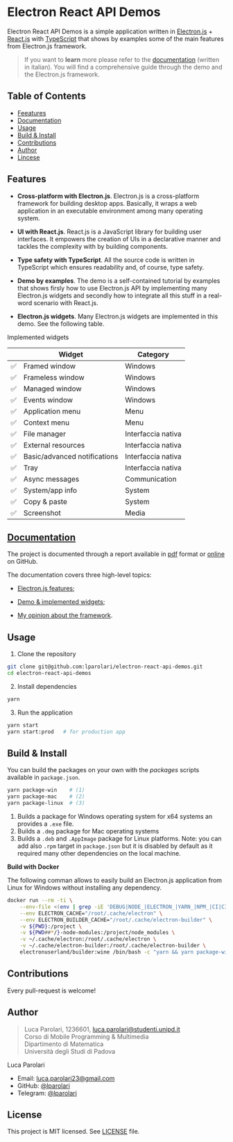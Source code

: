 # Electron React API Demos

Electron React API Demos is a simple application written in
[Electron.js](https://www.electronjs.org/) +
[React.js](https://reactjs.org/) with
[TypeScript](https://www.typescriptlang.org/) that shows by examples
some of the main features from Electron.js framework.

> If you want to **learn** more please refer to the
> [documentation](docs/README.md) (written in italian). You will find
> a comprehensive guide through the demo and the Electron.js
> framework.

## Table of Contents

- [Feeatures](#features)
- [Documentation](#documentation)
- [Usage](#usage)
- [Build & Install](#build--install)
- [Contributions](#contributions)
- [Author](#author)
- [Lincese](#license)

## Features

- **Cross-platform with Electron.js**. Electron.js is a cross-platform
  framework for building desktop apps. Basically, it wraps a web
  application in an executable environment among many operating
  system.

- **UI with React.js**. React.js is a JavaScript library for building
  user interfaces. It empowers the creation of UIs in a declarative
  manner and tackles the complexity with by building components.

- **Type safety with TypeScript**. All the source code is written in
  TypeScript which ensures readability and, of course, type safety.

- **Demo by examples**. The demo is a self-contained tutorial by
  examples that shows firsly how to use Electron.js API by
  implementing many Electron.js widgets and secondly how to integrate
  all this stuff in a real-word scenario with React.js.

- **Electron.js widgets**. Many Electron.js widgets are implemented in
  this demo. See the following table.

Implemented widgets

|     | Widget                       | Category           |
| --- | ---------------------------- | ------------------ |
| ✅  | Framed window                | Windows            |
| ✅  | Frameless window             | Windows            |
| ✅  | Managed window               | Windows            |
| ✅  | Events window                | Windows            |
| ✅  | Application menu             | Menu               |
| ✅  | Context menu                 | Menu               |
| ✅  | File manager                 | Interfaccia nativa |
| ✅  | External resources           | Interfaccia nativa |
| ✅  | Basic/advanced notifications | Interfaccia nativa |
| ✅  | Tray                         | Interfaccia nativa |
| ✅  | Async messages               | Communication      |
| ✅  | System/app info              | System             |
| ✅  | Copy & paste                 | System             |
| ✅  | Screenshot                   | Media              |

## [Documentation](docs/README.md)

The project is documented through a report available in
[pdf](link-to-pdf) format or [online](docs/README.md) on GitHub.

The documentation covers three high-level topics:

- [Electron.js features](docs/README.md#electronjs);

- [Demo & implemented widgets](docs/README.md#demo);

- [My opinion about the framework](docs/README.md#conclusione).

## Usage

1. Clone the repository

```bash
git clone git@github.com:lparolari/electron-react-api-demos.git
cd electron-react-api-demos
```

2. Install dependencies

```bash
yarn
```

3. Run the application

```bash
yarn start
yarn start:prod   # for production app
```

## Build & Install

You can build the packages on your own with the _packages_ scripts
available in `package.json`.

```bash
yarn package-win    # (1)
yarn package-mac    # (2)
yarn package-linux  # (3)
```

1. Builds a package for Windows operating system for x64 systems an
   provides a `.exe` file.
2. Builds a `.dmg` package for Mac operating systems
3. Builds a `.deb` and `.AppImage` package for Linux platforms. Note:
   you can add also `.rpm` target in `package.json` but it is disabled
   by default as it required many other dependencies on the local
   machine.

**Build with Docker**

The following comman allows to easily build an Electron.js application
from Linux for Windows without installing any dependency.

```bash
docker run --rm -ti \
    --env-file <(env | grep -iE 'DEBUG|NODE_|ELECTRON_|YARN_|NPM_|CI|CIRCLE|TRAVIS_TAG|TRAVIS|TRAVIS_REPO_|TRAVIS_BUILD_|TRAVIS_BRANCH|TRAVIS_PULL_REQUEST_|APPVEYOR_|CSC_|GH_|GITHUB_|BT_|AWS_|STRIP|BUILD_') \
    --env ELECTRON_CACHE="/root/.cache/electron" \
    --env ELECTRON_BUILDER_CACHE="/root/.cache/electron-builder" \
    -v ${PWD}:/project \
    -v ${PWD##*/}-node-modules:/project/node_modules \
    -v ~/.cache/electron:/root/.cache/electron \
    -v ~/.cache/electron-builder:/root/.cache/electron-builder \
    electronuserland/builder:wine /bin/bash -c "yarn && yarn package-win"
```

## Contributions

Every pull-request is welcome!

## Author

> Luca Parolari, 1236601, luca.parolari@studenti.unipd.it \
> Corso di Mobile Programming & Multimedia \
> Dipartimento di Matematica \
> Università degli Studi di Padova

Luca Parolari

- Email: [luca.parolari23@gmail.com](mailto:luca.parolari23@gmail.com)
- GitHub: [@lparolari](https://github.com/lparolari)
- Telegram: [@lparolari](https://t.me/lparolari)

## License

This project is MIT licensed. See [LICENSE](LICENSE) file.
